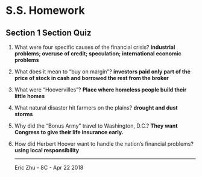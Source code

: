# S.S. Homework
## Section 1 Section Quiz

1.	What were four specific causes of the financial crisis?
    **industrial problems; overuse of credit; speculation; international economic problems**

2.	What does it mean to “buy on margin”? 
    **investors paid only part of the price of stock in cash and borrowed the rest from the broker**

3.	What were “Hoovervilles”? 
    **Place where homeless people build their little homes**

4.	What natural disaster hit farmers on the plains?
    **drought and dust storms**

5.	Why did the “Bonus Army” travel to Washington, D.C.?
    **They want Congress to give their life insurance early.**

6.  How did Herbert Hoover want to handle the nation’s financial problems?
    **using local responsibility**

    ---
    Eric Zhu - 8C - Apr 22 2018
